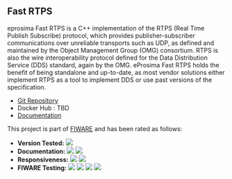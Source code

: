 ## Fast RTPS

eprosima Fast RTPS is a C++ implementation of the RTPS (Real Time Publish Subscribe) protocol, which provides publisher-subscriber communications over unreliable transports such as UDP, as defined and maintained by the Object Management Group (OMG) consortium. RTPS is also the wire interoperability protocol defined for the Data Distribution Service (DDS) standard, again by the OMG. eProsima Fast RTPS holds the benefit of being standalone and up-to-date, as most vendor solutions either implement RTPS as a tool to implement DDS or use past versions of the specification.

* [Git Repository](https://github.com/eProsima/Fast-RTPS)
* Docker Hub : TBD
* [Documentation](https://eprosima-fast-rtps.rtfd.io/)

This project is part of [FIWARE](http://fiware.org/) and has been rated as follows:

* **Version Tested:** ![ ](https://img.shields.io/badge/dynamic/json.svg?label=Version&url=https://jason-fox.github.io/Generic-Enablers/json/fastRTPS.json&query=$.version&colorB=blue)
* **Documentation:** ![ ](https://img.shields.io/badge/dynamic/json.svg?label=Completeness&url=https://jason-fox.github.io/Generic-Enablers/json/fastRTPS.json&query=$.docCompleteness&colorB=blue) ![ ](https://img.shields.io/badge/dynamic/json.svg?label=Usability&url=https://jason-fox.github.io/Generic-Enablers/json/fastRTPS.json&query=$.docSoundness&colorB=blue)
* **Responsiveness:** ![ ](https://img.shields.io/badge/dynamic/json.svg?label=Time%20to%20Respond&url=https://jason-fox.github.io/Generic-Enablers/json/fastRTPS.json&query=$.timeToCharge&colorB=blue) ![ ](https://img.shields.io/badge/dynamic/json.svg?label=Time%20to%20Fix&url=https://jason-fox.github.io/Generic-Enablers/json/fastRTPS.json&query=$.timeToFix&colorB=blue)
* **FIWARE Testing:** ![ ](https://img.shields.io/badge/dynamic/json.svg?label=Tests%20Passed&url=https://jason-fox.github.io/Generic-Enablers/json/fastRTPS.json&query=$.failureRate&colorB=blue)
![ ](https://img.shields.io/badge/dynamic/json.svg?label=Scalability&url=https://jason-fox.github.io/Generic-Enablers/json/fastRTPS.json&query=$.scalability&colorB=blue)
![ ](https://img.shields.io/badge/dynamic/json.svg?label=Performance&url=https://jason-fox.github.io/Generic-Enablers/json/fastRTPS.json&query=$.performance&colorB=blue)
![ ](https://img.shields.io/badge/dynamic/json.svg?label=Stability&url=https://jason-fox.github.io/Generic-Enablers/json/fastRTPS.json&query=$.stability&colorB=blue)
